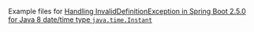 Example files for [Handling InvalidDefinitionException in Spring Boot 2.5.0 for Java 8 date/time type `java.time.Instant`](http://java.sbyai.com/2023/10/handling-invaliddefinitionexception-in.html)